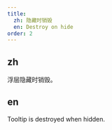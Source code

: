 ```yaml
---
title:
  zh: 隐藏时销毁
  en: Destroy on hide
order: 2
---
```


## zh

浮层隐藏时销毁。

## en

Tooltip is destroyed when hidden.
